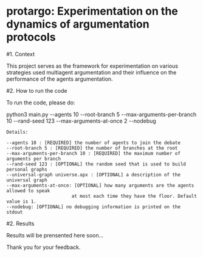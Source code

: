 # protargo: Experimentation on the dynamics of argumentation protocols

#1. Context

This project serves as the framework for experimentation on various strategies used multiagent argumentation 
and their influence on the performance of the agents argumentation. 

#2. How to run the code 

To run the code, please do: 	

 python3 main.py --agents 10 --root-branch 5 --max-arguments-per-branch 10 --rand-seed 123 --max-arguments-at-once 2 --nodebug

	Details:

	--agents 10 : [REQUIRED] the number of agents to join the debate
	--root-branch 5 : [REQUIRED] the number of branches at the root 
	--max-arguments-per-branch 10 : [REQUIRED] the maximum number of arguments per branch
	--rand-seed 123 : [OPTIONAL] the random seed that is used to build personal graphs
	--universal-graph universe.apx : [OPTIONAL] a description of the universal graph
	--max-arguments-at-once: [OPTIONAL] how many arguments are the agents allowed to speak 
							at most each time they have the floor. Default value is 1.
	--nodebug: [OPTIONAL] no debugging information is printed on the stdout

#2. Results

Results will be prensented here soon...

Thank you for your feedback. 